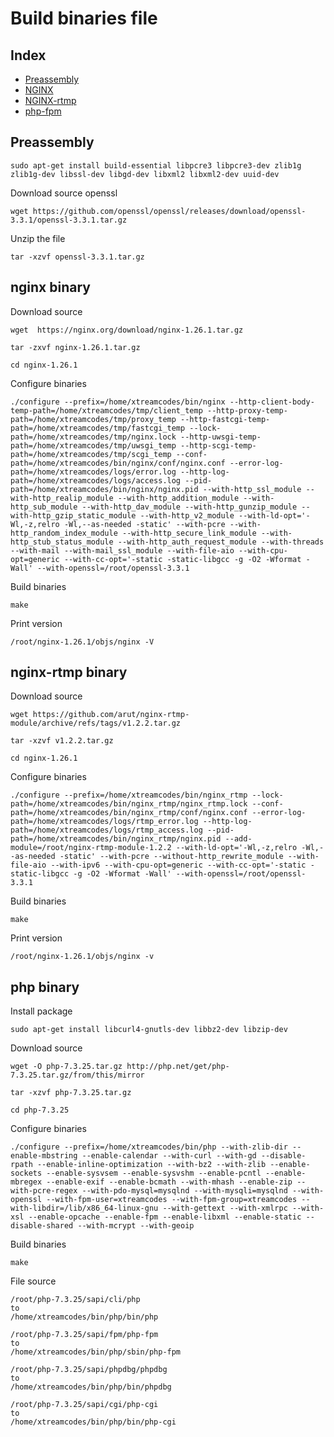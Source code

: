 # Build binaries file

## Index

* [Preassembly](#preassembly)
* [NGINX](#nginx-binary)
* [NGINX-rtmp](#nginx-rtmp-binary)
* [php-fpm](#php-fpm-binary)


## Preassembly
```
sudo apt-get install build-essential libpcre3 libpcre3-dev zlib1g zlib1g-dev libssl-dev libgd-dev libxml2 libxml2-dev uuid-dev
```


Download source openssl
``` 
wget https://github.com/openssl/openssl/releases/download/openssl-3.3.1/openssl-3.3.1.tar.gz
```
Unzip the file
```
tar -xzvf openssl-3.3.1.tar.gz
```

## nginx binary
Download source
```
wget  https://nginx.org/download/nginx-1.26.1.tar.gz
```

```
tar -zxvf nginx-1.26.1.tar.gz
```

```
cd nginx-1.26.1
```

Configure binaries
```
./configure --prefix=/home/xtreamcodes/bin/nginx --http-client-body-temp-path=/home/xtreamcodes/tmp/client_temp --http-proxy-temp-path=/home/xtreamcodes/tmp/proxy_temp --http-fastcgi-temp-path=/home/xtreamcodes/tmp/fastcgi_temp --lock-path=/home/xtreamcodes/tmp/nginx.lock --http-uwsgi-temp-path=/home/xtreamcodes/tmp/uwsgi_temp --http-scgi-temp-path=/home/xtreamcodes/tmp/scgi_temp --conf-path=/home/xtreamcodes/bin/nginx/conf/nginx.conf --error-log-path=/home/xtreamcodes/logs/error.log --http-log-path=/home/xtreamcodes/logs/access.log --pid-path=/home/xtreamcodes/bin/nginx/nginx.pid --with-http_ssl_module --with-http_realip_module --with-http_addition_module --with-http_sub_module --with-http_dav_module --with-http_gunzip_module --with-http_gzip_static_module --with-http_v2_module --with-ld-opt='-Wl,-z,relro -Wl,--as-needed -static' --with-pcre --with-http_random_index_module --with-http_secure_link_module --with-http_stub_status_module --with-http_auth_request_module --with-threads --with-mail --with-mail_ssl_module --with-file-aio --with-cpu-opt=generic --with-cc-opt='-static -static-libgcc -g -O2 -Wformat -Wall' --with-openssl=/root/openssl-3.3.1
```

Build binaries
```
make
```

Print version
```
/root/nginx-1.26.1/objs/nginx -V
```


## nginx-rtmp binary
Download source
```
wget https://github.com/arut/nginx-rtmp-module/archive/refs/tags/v1.2.2.tar.gz
```

```
tar -xzvf v1.2.2.tar.gz
```

```
cd nginx-1.26.1
```

Configure binaries
```
./configure --prefix=/home/xtreamcodes/bin/nginx_rtmp --lock-path=/home/xtreamcodes/bin/nginx_rtmp/nginx_rtmp.lock --conf-path=/home/xtreamcodes/bin/nginx_rtmp/conf/nginx.conf --error-log-path=/home/xtreamcodes/logs/rtmp_error.log --http-log-path=/home/xtreamcodes/logs/rtmp_access.log --pid-path=/home/xtreamcodes/bin/nginx_rtmp/nginx.pid --add-module=/root/nginx-rtmp-module-1.2.2 --with-ld-opt='-Wl,-z,relro -Wl,--as-needed -static' --with-pcre --without-http_rewrite_module --with-file-aio --with-ipv6 --with-cpu-opt=generic --with-cc-opt='-static -static-libgcc -g -O2 -Wformat -Wall' --with-openssl=/root/openssl-3.3.1
```

Build binaries
```
make
```

Print version
```
/root/nginx-1.26.1/objs/nginx -v
```

## php binary
Install package 
```
sudo apt-get install libcurl4-gnutls-dev libbz2-dev libzip-dev
```
Download source
```
wget -O php-7.3.25.tar.gz http://php.net/get/php-7.3.25.tar.gz/from/this/mirror
```

```
tar -xzvf php-7.3.25.tar.gz
```

```
cd php-7.3.25
```

Configure binaries
```
./configure --prefix=/home/xtreamcodes/bin/php --with-zlib-dir --enable-mbstring --enable-calendar --with-curl --with-gd --disable-rpath --enable-inline-optimization --with-bz2 --with-zlib --enable-sockets --enable-sysvsem --enable-sysvshm --enable-pcntl --enable-mbregex --enable-exif --enable-bcmath --with-mhash --enable-zip --with-pcre-regex --with-pdo-mysql=mysqlnd --with-mysqli=mysqlnd --with-openssl --with-fpm-user=xtreamcodes --with-fpm-group=xtreamcodes --with-libdir=/lib/x86_64-linux-gnu --with-gettext --with-xmlrpc --with-xsl --enable-opcache --enable-fpm --enable-libxml --enable-static --disable-shared --with-mcrypt --with-geoip
```

Build binaries
```
make
```

File source

```
/root/php-7.3.25/sapi/cli/php
to
/home/xtreamcodes/bin/php/bin/php
```

```
/root/php-7.3.25/sapi/fpm/php-fpm
to
/home/xtreamcodes/bin/php/sbin/php-fpm
```

```
/root/php-7.3.25/sapi/phpdbg/phpdbg
to
/home/xtreamcodes/bin/php/bin/phpdbg
```

```
/root/php-7.3.25/sapi/cgi/php-cgi
to
/home/xtreamcodes/bin/php/bin/php-cgi
```